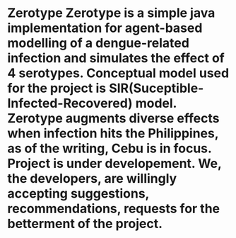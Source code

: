 Zerotype
Zerotype is a simple java implementation for agent-based modelling of a dengue-related infection and simulates the effect of 4 serotypes. Conceptual model used for the project is SIR(Suceptible-Infected-Recovered) model. Zerotype augments diverse effects when infection hits the Philippines, as of the writing, Cebu is in focus. Project is under developement. We, the developers, are willingly accepting suggestions, recommendations, requests for the betterment of the project.
========